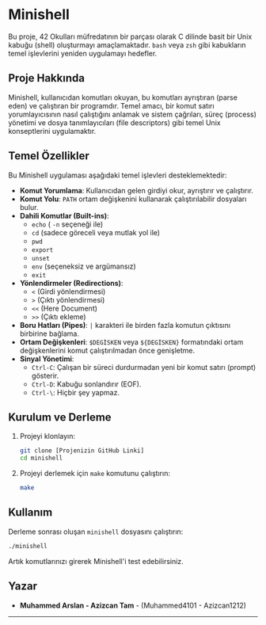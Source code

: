# Minishell
Bu proje, 42 Okulları müfredatının bir parçası olarak C dilinde basit bir Unix kabuğu (shell) oluşturmayı amaçlamaktadır. `bash` veya `zsh` gibi kabukların temel işlevlerini yeniden uygulamayı hedefler.

## Proje Hakkında

Minishell, kullanıcıdan komutları okuyan, bu komutları ayrıştıran (parse eden) ve çalıştıran bir programdır. Temel amacı, bir komut satırı yorumlayıcısının nasıl çalıştığını anlamak ve sistem çağrıları, süreç (process) yönetimi ve dosya tanımlayıcıları (file descriptors) gibi temel Unix konseptlerini uygulamaktır.

## Temel Özellikler

Bu Minishell uygulaması aşağıdaki temel işlevleri desteklemektedir:

* **Komut Yorumlama**: Kullanıcıdan gelen girdiyi okur, ayrıştırır ve çalıştırır.
* **Komut Yolu**: `PATH` ortam değişkenini kullanarak çalıştırılabilir dosyaları bulur.
* **Dahili Komutlar (Built-ins)**:
    * `echo` ( `-n` seçeneği ile)
    * `cd` (sadece göreceli veya mutlak yol ile)
    * `pwd`
    * `export`
    * `unset`
    * `env` (seçeneksiz ve argümansız)
    * `exit`
* **Yönlendirmeler (Redirections)**:
    * `<` (Girdi yönlendirmesi)
    * `>` (Çıktı yönlendirmesi)
    * `<<` (Here Document)
    * `>>` (Çıktı ekleme)
* **Boru Hatları (Pipes)**: `|` karakteri ile birden fazla komutun çıktısını birbirine bağlama.
* **Ortam Değişkenleri**: `$DEGİSKEN` veya `${DEGİSKEN}` formatındaki ortam değişkenlerini komut çalıştırılmadan önce genişletme.
* **Sinyal Yönetimi**:
    * `Ctrl-C`: Çalışan bir süreci durdurmadan yeni bir komut satırı (prompt) gösterir.
    * `Ctrl-D`: Kabuğu sonlandırır (EOF).
    * `Ctrl-\`: Hiçbir şey yapmaz.
  
## Kurulum ve Derleme

1.  Projeyi klonlayın:
    ```bash
    git clone [Projenizin GitHub Linki]
    cd minishell
    ```

2.  Projeyi derlemek için `make` komutunu çalıştırın:
    ```bash
    make
    ```

## Kullanım

Derleme sonrası oluşan `minishell` dosyasını çalıştırın:

```bash
./minishell
```

Artık komutlarınızı girerek Minishell'i test edebilirsiniz.

## Yazar

* **Muhammed Arslan - Azizcan Tam** - (Muhammed4101 - Azizcan1212)

---
